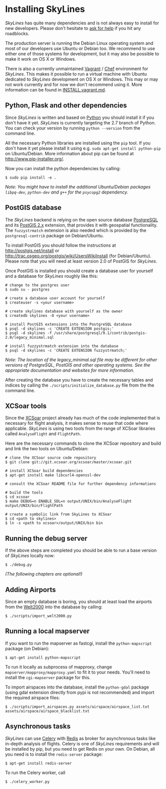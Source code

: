 # Installing SkyLines

*SkyLines* has quite many dependencies and is not always easy to install for new developers. Please don't hesitate to
[ask for help](README.md#contact-and-contributing) if you hit any roadblocks.

The production server is running the Debian Linux operating system and most of
our developers use Ubuntu or Debian too. We recommend to use either one of
those systems for development, but it may also be possible to make it work on
OS X or Windows.

There is also a currently unmaintained [Vagrant](http://www.vagrantup.com/) /
[Chef](http://www.opscode.com/chef/) environment for *SkyLines*. This makes it
possible to run a virtual machine with Ubuntu dedicated to *SkyLines*
development on OS X or Windows. This may or may not work currently and for now
we don't recommend using it. More information can be found in
[INSTALL.vagrant.md](INSTALL.vagrant.md).


## Python, Flask and other dependencies

Since *SkyLines* is written and based on [Python](http://www.python.org/) you
should install it if you don't have it yet. *SkyLines* is currently targeting
the 2.7 branch of Python. You can check your version by running `python
--version` from the command line.

All the necessary Python libraries are installed using the `pip` tool. If you
don't have it yet please install it using e.g. `sudo apt-get install
python-pip` on Ubuntu/Debian. More information about pip can be found at
<http://www.pip-installer.org/>.

Now you can install the python dependencies by calling:

    $ sudo pip install -e .

*Note: You might have to install the additional Ubuntu/Debian packages
`libpq-dev`, `python-dev` and `g++` for the `psycopg2` dependency.*


## PostGIS database

The *SkyLines* backend is relying on the open source database
[PostgreSQL](http://www.postgresql.org/) and its
[PostGIS 2.x](http://www.postgis.net/) extension, that provides it with
geospatial functionality. The `fuzzystrmatch` extension is also needed which
is provided by the `postgresql-contrib` package on Debian/Ubuntu.

To install PostGIS you should follow the instructions at
<http://postgis.net/install> or
<http://trac.osgeo.org/postgis/wiki/UsersWikiInstall> (for Debian/Ubuntu).
Please note that you will need at least version 2.0 of PostGIS for *SkyLines*.

Once PostGIS is installed you should create a database user for yourself and
a database for *SkyLines* roughly like this:

    # change to the postgres user
    $ sudo su - postgres

    # create a database user account for yourself
    $ createuser -s <your username>

    # create skylines database with yourself as the owner
    $ createdb skylines -O <your username>

    # install PostGIS extensions into the PostgreSQL database
    $ psql -d skylines -c 'CREATE EXTENSION postgis;'
    $ psql -d skylines -f /usr/share/postgresql/9.1/contrib/postgis-2.0/legacy_minimal.sql

    # install fuzzystrmatch extension into the database
    $ psql -d skylines -c 'CREATE EXTENSION fuzzystrmatch;'

*Note: The location of the legacy_minimal.sql file may be different for other
versions of PostgreSQL, PostGIS and other operating systems. See the
appropriate documentation and websites for more information.*

After creating the database you have to create the necessary tables and indices
by calling the `./scripts/initialize_database.py` file from the the command
line.


## XCSoar tools

Since the [XCSoar](http://www.xcsoar.org/) project already has much of the code
implemented that is necessary for flight analysis, it makes sense to reuse that
code where applicable. *SkyLines* is using two tools from the range of XCSoar
libraries called `AnalyseFlight` and `FlightPath`.

Here are the necessary commands to clone the XCSoar repository and build and
link the two tools on Ubuntu/Debian:

    # clone the XCSoar source code repository
    $ git clone git://git.xcsoar.org/xcsoar/master/xcsoar.git

    # install XCSoar build dependencies
    $ apt-get install make libcurl4-openssl-dev

    # consult the XCSoar README file for further dependency informations

    # build the tools
    $ cd xcsoar
    $ make DEBUG=n ENABLE_SDL=n output/UNIX/bin/AnalyseFlight output/UNIX/bin/FlightPath

    # create a symbolic link from SkyLines to XCSoar
    $ cd <path to skylines>
    $ ln -s <path to xcsoar>/output/UNIX/bin bin


## Running the debug server

If the above steps are completed you should be able to run a base version of
*SkyLines* locally now:

    $ ./debug.py

*(The following chapters are optional!)*


## Adding Airports

Since an empty database is boring, you should at least load the airports from the [Welt2000](http://www.segelflug.de/vereine/welt2000/) into the database by calling:

    $ ./scripts/import_welt2000.py


## Running a local mapserver

If you want to run the mapserver as fastcgi, install the `python-mapscript` package (on Debian):

    $ apt-get install python-mapscript

To run it locally as subprocess of mapproxy, change `mapserver/mapproxy/mapproxy.yaml` to fit it to your needs. You'll need to install the `cgi-mapserver` package for this.

To import airspaces into the database, install the `python-gdal` package (using gdal extension directly from pypi is not recommended) and import the required airspace files:

    $ ./scripts/import_airspaces.py assets/airspace/airspace_list.txt assets/airspace/airspace_blacklist.txt


## Asynchronous tasks

*SkyLines* can use [Celery](http://www.celeryproject.org) with [Redis](http://www.redis.io) as broker
for asynchronous tasks like in-depth analysis of flights. Celery is one of *SkyLines* requirements
and will be installed by pip, but you need to get Redis on your own. On Debian, all you need is
to install the `redis-server` package:

    $ apt-get install redis-server

To run the Celery worker, call

    $ ./celery_worker.py
